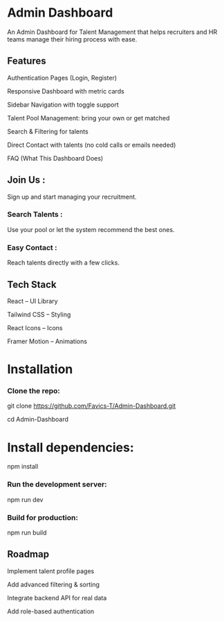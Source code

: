 # Admin Dashboard

An Admin Dashboard for Talent Management that helps recruiters and HR teams manage their hiring process with ease.

## Features

 Authentication Pages (Login, Register)

Responsive Dashboard with metric cards

 Sidebar Navigation with toggle support

 Talent Pool Management: bring your own or get matched

 Search & Filtering for talents

 Direct Contact with talents (no cold calls or emails needed)

 FAQ (What This Dashboard Does)

## Join Us : 
 Sign up and start managing your recruitment.

### Search Talents :
  Use your pool or let the system recommend the best ones.

 ### Easy Contact :
 Reach talents directly with a few clicks.

## Tech Stack

React – UI Library

Tailwind CSS – Styling

React Icons – Icons

Framer Motion  – Animations

# Installation

### Clone the repo:

git clone https://github.com/Favics-T/Admin-Dashboard.git

cd Admin-Dashboard


# Install dependencies:

npm install


### Run the development server:

npm run dev


### Build for production:

npm run build

## Roadmap

 Implement talent profile pages

 Add advanced filtering & sorting

 Integrate backend API for real data

 Add role-based authentication



